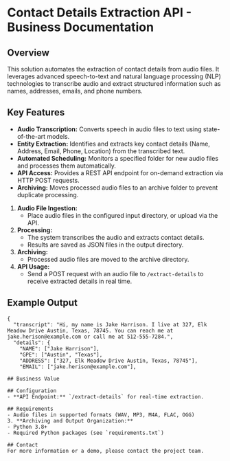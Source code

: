 # Contact Details Extraction API - Business Documentation

## Overview
This solution automates the extraction of contact details from audio files. It leverages advanced speech-to-text and natural language processing (NLP) technologies to transcribe audio and extract structured information such as names, addresses, emails, and phone numbers.

## Key Features
- **Audio Transcription:** Converts speech in audio files to text using state-of-the-art models.
- **Entity Extraction:** Identifies and extracts key contact details (Name, Address, Email, Phone, Location) from the transcribed text.
- **Automated Scheduling:** Monitors a specified folder for new audio files and processes them automatically.
- **API Access:** Provides a REST API endpoint for on-demand extraction via HTTP POST requests.
- **Archiving:** Moves processed audio files to an archive folder to prevent duplicate processing.

1. **Audio File Ingestion:**
   - Place audio files in the configured input directory, or upload via the API.
2. **Processing:**
   - The system transcribes the audio and extracts contact details.
   - Results are saved as JSON files in the output directory.
3. **Archiving:**
   - Processed audio files are moved to the archive directory.
4. **API Usage:**
   - Send a POST request with an audio file to `/extract-details` to receive extracted details in real time.

## Example Output
```
{
  "transcript": "Hi, my name is Jake Harrison. I live at 327, Elk Meadow Drive Austin, Texas, 78745. You can reach me at jake.herison@example.com or call me at 512-555-7284.",
  "details": {
    "NAME": ["Jake Harrison"],
    "GPE": ["Austin", "Texas"],
    "ADDRESS": ["327, Elk Meadow Drive Austin, Texas, 78745"],
    "EMAIL": ["jake.herison@example.com"],

## Business Value

## Configuration
- **API Endpoint:** `/extract-details` for real-time extraction.

## Requirements
- Audio files in supported formats (WAV, MP3, M4A, FLAC, OGG)
3. **Archiving and Output Organization:**
- Python 3.8+
- Required Python packages (see `requirements.txt`)

## Contact
For more information or a demo, please contact the project team.
